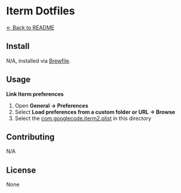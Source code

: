 # Iterm Dotfiles

[← Back to README](../README.md#usage)

## Install

N/A, installed via [Brewfile](../brew/Brewfile).

## Usage

**Link Iterm preferences**

1. Open **General → Preferences**
2. Select **Load preferences from a custom folder or URL → Browse**
3. Select the [com.googlecode.iterm2.plist](./com.googlecode.iterm2.plist) in this directory

## Contributing

N/A

## License

None
